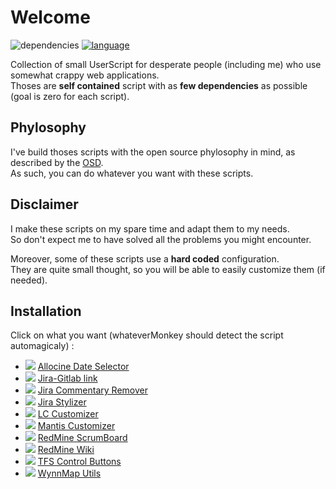 # Welcome
![dependencies][badge-dep] [![language][badge-lang]][link-vjs]

Collection of small UserScript for desperate people (including me) who use somewhat crappy web applications.  
Thoses are __self contained__ script with as __few dependencies__ as possible (goal is zero for each script).

## Phylosophy 
I've build thoses scripts with the open source phylosophy in mind, as described by the [OSD](https://opensource.org/docs/osd).  
As such, you can do whatever you want with these scripts.


## Disclaimer
I make these scripts on my spare time and adapt them to my needs.  
So don't expect me to have solved all the problems you might encounter.  

Moreover, some of these scripts use a __hard coded__ configuration.  
They are quite small thought, so you will be able to easily customize them (if needed).


## Installation
Click on what you want (whateverMonkey should detect the script automagicaly) :
- ![][badge-maintained-no] [Allocine Date Selector](https://github.com/Iron-Wolf/Userscripts/raw/master/allocine_date_selector.user.js)
- ![][badge-maintained-yes] [Jira-Gitlab link](https://github.com/Iron-Wolf/Userscripts/raw/refs/heads/master/gitlab_link_to_jira.user.js)
- ![][badge-maintained-yes] [Jira Commentary Remover](https://github.com/Iron-Wolf/Userscripts/raw/master/jira_commentary_remover.user.js)
- ![][badge-maintained-yes] [Jira Stylizer](https://github.com/Iron-Wolf/Userscripts/raw/refs/heads/master/jira_stylizer.user.js)
- ![][badge-maintained-no] [LC Customizer](https://github.com/Iron-Wolf/Userscripts/raw/master/lc_customizer.user.js)
- ![][badge-maintained-no] [Mantis Customizer](https://github.com/Iron-Wolf/Userscripts/raw/master/mantis_customizer.user.js)
- ![][badge-maintained-no] [RedMine ScrumBoard](https://github.com/Iron-Wolf/Userscripts/raw/master/redmine_scrumboard.user.js)
- ![][badge-maintained-no] [RedMine Wiki](https://github.com/Iron-Wolf/Userscripts/raw/master/redmine_wiki.user.js)
- ![][badge-maintained-no] [TFS Control Buttons](https://github.com/Iron-Wolf/Userscripts/raw/master/tfs_control_buttons.user.js)
- ![][badge-maintained-yes] [WynnMap Utils](https://github.com/Iron-Wolf/Userscripts/raw/master/wynnmap_utils.user.js)


[badge-dep]: https://img.shields.io/badge/Dependencies-No-brightgreen
[badge-lang]: https://img.shields.io/badge/Languages-Vanilla%20JS-blueviolet
[badge-maintained-yes]: https://img.shields.io/badge/Maintained-Yes-brightgreen
[badge-maintained-no]: https://img.shields.io/badge/Maintained-No-red
[link-vjs]: http://vanilla-js.com/
